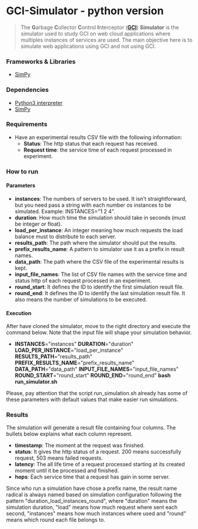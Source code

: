 GCI-Simulator - python version
===
> The **G**arbage **C**ollector **C**ontrol **I**nterceptor (**[GCI](https://github.com/gcinterceptor/gci-go)**) **Simulator** 
is the simulator used to study GCI on web cloud applications where multiples instances 
of services are used. The main objective here is to simulate web applications using GCI and not using GCI.

### Frameworks & Libraries 
* [SimPy](https://simpy.readthedocs.io/en/latest/)

### Dependencies
* [Python3 interpreter](https://www.python.org/downloads/)
* [SimPy](https://simpy.readthedocs.io/en/latest/simpy_intro/installation.html)

### Requirements
* Have an experimental results CSV file with the following information: 
  * **Status**: The http status that each request has received.
  * **Request time**: the service time of each request processed in experiment. 
  
### How to run
#### Parameters
* **instances**: The numbers of servers to be used. It isn't straightforward, but you need pass a string with each number os instances to be simulated. Example: INSTANCES="1 2 4".
* **duration**: How much time the simulation should take in seconds (must be integer or float).
* **load_per_instance**: An integer meaning how much requests the load balance must to distribute to each server.
* **results_path**: The path where the simulator should put the results.
* **prefix_results_name**: A pattern to simulator use it as a prefix in result names.
* **data_path**: The path where the CSV file of the experimental results is kept.
* **input_file_names**: The list of CSV file names with the service time and status http of each request processed in an experiment.
* **round_start**: It defines the ID to identify the first simulation result file.
* **round_end**: It defines the ID to identify the last simulation result file. It also means the number of simulations to be executed.

#### Execution
After have cloned the simulator, move to the right directory and execute the command below. Note that the input file will shape your simulation behavior.

  * **INSTANCES**="instances" **DURATION**="duration" **LOAD_PER_INSTANCE**="load_per_instance" **RESULTS_PATH**="results_path" **PREFIX_RESULTS_NAME**="prefix_results_name" **DATA_PATH**="data_path" **INPUT_FILE_NAMES**="input_file_names" **ROUND_START**="round_start" **ROUND_END**="round_end" **bash** **run_simulator.sh**  

Please, pay attention that the script run_simulation.sh already has some of these parameters with default values that make easier run simulations. 

### Results
The simulation will generate a result file containing four columns. The bullets below explains what each column represent.
* **timestamp**: The moment at the request was finished.
* **status**: It gives the http status of a request. 200 means successfully request, 503 means failed requests.  
* **latency**: The all life time of a request processed starting at its created moment until it be processed and finished.
* **hops**: Each service time that a request has gain in some server.

Since who run a simulation have chose a prefix name, the result name radical is always named 
based on simulation configuration following the pattern "duration_load_instances_round", where "duration" means the
simulation duration, "load" means how much request where sent each second, "instances" means how much instances where used and
"round" means which round each file belongs to.
